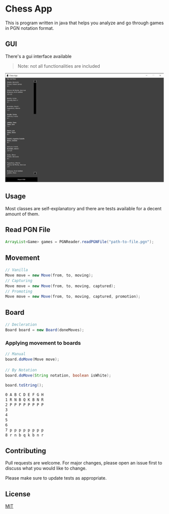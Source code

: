 # Chess App

This is program written in java that helps you analyze and go through games in PGN notation format.

## GUI

There's a gui interface available
> Note: not all functionalities are included

![GUI App](GUI.png "GUI App")

## Usage

Most classes are self-explanatory and there are tests available for a decent amount of them.

## Read PGN File
```java
ArrayList<Game> games = PGNReader.readPGNFile("path-to-file.pgn");
```
## Movement
```java
// Vanilla
Move move = new Move(from, to, moving);
// Capturing
Move move = new Move(from, to, moving, captured);
// Promoting
Move move = new Move(from, to, moving, captured, promotion);
```
## Board
```java
// Decleration
Board board = new Board(doneMoves);
```
### Applying movement to boards
```java
// Manual
board.doMove(Move move);

// By Notation
board.doMove(String notation, boolean isWhite);
```
```java
board.toString();
```
```
0 A B C D E F G H
1 R N B Q K B N R
2 P P P P P P P P
3                
4                
5                
6                
7 p p p p p p p p
8 r n b q k b n r
```


## Contributing
Pull requests are welcome. For major changes, please open an issue first to discuss what you would like to change.

Please make sure to update tests as appropriate.

## License
[MIT](LICENSE.md)